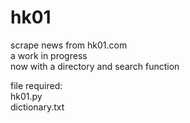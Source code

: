 # hk01
scrape news from hk01.com\
a work in progress\
now with a directory and search function

file required:\
hk01.py\
dictionary.txt
